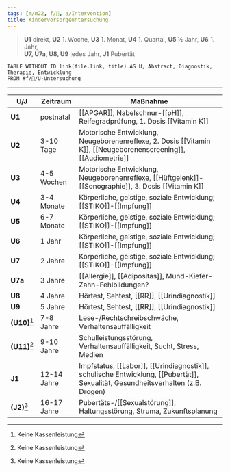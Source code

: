 ```yaml
---
tags: [m/m22, f/🦄, a/Intervention]
title: Kindervorsorgeuntersuchung
---
```

> **U1** direkt, **U2** 1. Woche, **U3** 1. Monat, **U4** 1. Quartal, **U5** ½ Jahr, **U6** 1. Jahr, <br>**U7, U7a, U8, U9** jedes Jahr, **J1** Pubertät

```dataview
TABLE WITHOUT ID link(file.link, title) AS U, Abstract, Diagnostik, Therapie, Entwicklung
FROM #f/🦄/U-Untersuchung 
```

---
| U/J           | Zeitraum    | Maßnahme                                                                                                                    |
| ------------- | ----------- | --------------------------------------------------------------------------------------------------------------------------- |
| **U1**        | postnatal   | [[APGAR]], Nabelschnur-[[pH]], Reifegradprüfung, 1. Dosis [[Vitamin K]]                                                     |
| **U2**        | 3-10 Tage   | Motorische Entwicklung, Neugeborenenreflexe, 2. Dosis [[Vitamin K]], [[Neugeborenenscreening]], [[Audiometrie]]             |
| **U3**        | 4-5 Wochen  | Motorische Entwicklung, Neugeborenenreflexe, [[Hüftgelenk]]-[[Sonographie]], 3. Dosis [[Vitamin K]]                                 |
| **U4**        | 3-4 Monate  | Körperliche, geistige, soziale Entwicklung; [[STIKO]]-[[Impfung]]                                                               |
| **U5**        | 6-7 Monate  | Körperliche, geistige, soziale Entwicklung; [[STIKO]]-[[Impfung]]                                                               |
| **U6**        | 1 Jahr      | Körperliche, geistige, soziale Entwicklung; [[STIKO]]-[[Impfung]]                                                               |
| **U7**        | 2 Jahre     | Körperliche, geistige, soziale Entwicklung; [[STIKO]]-[[Impfung]]                                                               |
| **U7a**       | 3 Jahre     | [[Allergie]], [[Adipositas]], Mund-Kiefer-Zahn-Fehlbildungen?                                                               |
| **U8**        | 4 Jahre     | Hörtest, Sehtest, [[RR]], [[Urindiagnostik]]                                                                                |
| **U9**        | 5 Jahre     | Hörtest, Sehtest, [[RR]], [[Urindiagnostik]]                                                                                |
| **(U10)**[^1] | 7-8 Jahre   | Lese-/Rechtschreibschwäche, Verhaltensauffälligkeit                                                                         |
| **(U11)**[^1] | 9-10 Jahre  | Schulleistungsstörung, Verhaltensauffälligkeit, Sucht, Stress, Medien                                                       |
| **J1**        | 12-14 Jahre | Impfstatus, [[Labor]], [[Urindiagnostik]], schulische Entwicklung, [[Pubertät]], Sexualität, Gesundheitsverhalten (z.B. Drogen) |
| **(J2)**[^1]  | 16-17 Jahre | Pubertäts-/[[Sexualstörung]], Haltungsstörung, Struma, Zukunftsplanung                                                                                                                            |


[^1]: Keine Kassenleistung